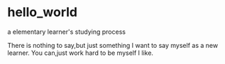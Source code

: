 # hello_world
a elementary learner's studying process

There is nothing to say,but just something I want to say myself as a new learner.
You can,just work hard to be myself I like.
